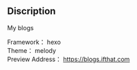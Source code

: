 ## Discription
My blogs

Framework： hexo  
Theme： melody  
Preview Address： https://blogs.ifthat.com
